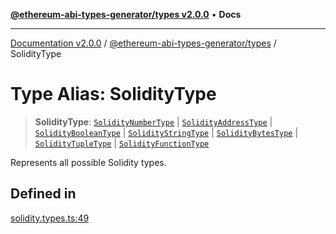 [**@ethereum-abi-types-generator/types v2.0.0**](../README.md) • **Docs**

***

[Documentation v2.0.0](../../../packages.md) / [@ethereum-abi-types-generator/types](../README.md) / SolidityType

# Type Alias: SolidityType

> **SolidityType**: [`SolidityNumberType`](SolidityNumberType.md) \| [`SolidityAddressType`](SolidityAddressType.md) \| [`SolidityBooleanType`](SolidityBooleanType.md) \| [`SolidityStringType`](SolidityStringType.md) \| [`SolidityBytesType`](SolidityBytesType.md) \| [`SolidityTupleType`](SolidityTupleType.md) \| [`SolidityFunctionType`](SolidityFunctionType.md)

Represents all possible Solidity types.

## Defined in

[solidity.types.ts:49](https://github.com/niZmosis/ethereum-abi-types-generator/blob/b8e282ea584f52118722e9d563db502ef3e0aa75/packages/types/src/solidity.types.ts#L49)
